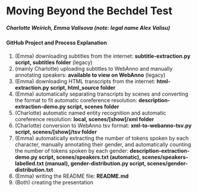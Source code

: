 # Moving Beyond the Bechdel Test
##### Charlotte Weirich, Emma Valisova (note: legal name Alex Valisu)

#### GitHub Project and Process Explanation
1. (Emma) downloading subtitles from the internet: **subtitle-extraction.py script, subtitles folder** (legacy)
3. (mainly Charlotte) uploading subtitles to WebAnno and manually annotating speakers: **available to view on WebAnno** (legacy)
4. (Emma) downloading HTML transcripts from the internet: **html-extraction.py script, html_source folder**
5. (Emma) automatically separating transcripts by scenes and converting the format to fit automatic coreference resolution: **description-extraction-demo.py script, scenes folder**
6. (Charlotte) automatic named entity recognition and automatic coreference resolution: **local, scenes/\[show\]/xml folder**
7. (Charlotte) conversion to WebAnno tsv format: **xml-to-webanno-tsv.py script, scenes/\[show\]/tsv folder**
8. (Emma) automatically extracting the number of tokens spoken by each character, manually annotating their gender, and automatically counting the number of tokens spoken by each gender: **description-extraction-demo.py script, scenes/speakers.txt (automatic), scenes/speakers-labelled.txt (manual), gender-distribution.py script, scenes/gender-distribution.txt**
9. (Emma) writing the README file: **README.md**
10. (Both) creating the presentation
